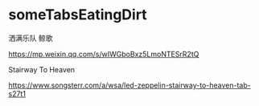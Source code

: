 # someTabsEatingDirt


洒满乐队 鲸歌

https://mp.weixin.qq.com/s/wIWGboBxz5LmoNTESrR2tQ

Stairway To Heaven

https://www.songsterr.com/a/wsa/led-zeppelin-stairway-to-heaven-tab-s27t1

